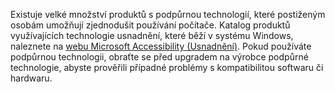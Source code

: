 Existuje velké množství produktů s podpůrnou technologií, které postiženým osobám umožňují zjednodušit používání počítače. Katalog produktů využívajících technologie usnadnění, které běží v systému Windows, naleznete na [webu Microsoft Accessibility (Usnadnění)](http://go.microsoft.com/fwlink/?LinkId=8431). Pokud používáte podpůrnou technologii, obraťte se před upgradem na výrobce podpůrné technologie, abyste prověřili případné problémy s kompatibilitou softwaru či hardwaru.

<!--HONumber=Jun16_HO4-->



